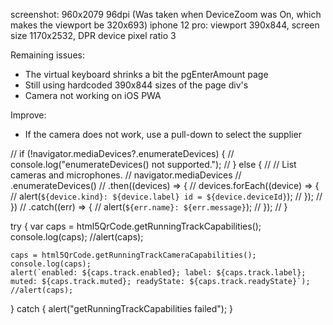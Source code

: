 screenshot: 960x2079 96dpi (Was taken when DeviceZoom was On, which makes the viewport be 320x693)
iphone 12 pro: viewport 390x844,  screen size 1170x2532, DPR device pixel ratio 3

Remaining issues:
- The virtual keyboard shrinks a bit the pgEnterAmount page
- Still using hardcoded 390x844 sizes of the page div's
- Camera not working on iOS PWA

Improve:
- If the camera does not work, use a pull-down to select the supplier


// if (!navigator.mediaDevices?.enumerateDevices) {
//     console.log("enumerateDevices() not supported.");
// } else {
//     // List cameras and microphones.
//     navigator.mediaDevices
//         .enumerateDevices()
//         .then((devices) => {
//             devices.forEach((device) => {
//                 alert(`${device.kind}: ${device.label} id = ${device.deviceId}`);
//             });
//         })
//         .catch((err) => {
//             alert(`${err.name}: ${err.message}`);
//         });
// }

try {
    var caps = html5QrCode.getRunningTrackCapabilities();
    console.log(caps);
    //alert(caps);

    caps = html5QrCode.getRunningTrackCameraCapabilities();
    console.log(caps);
    alert(`enabled: ${caps.track.enabled}; label: ${caps.track.label}; muted: ${caps.track.muted}; readyState: ${caps.track.readyState}`);
    //alert(caps);
} catch {
    alert("getRunningTrackCapabilities failed");
}